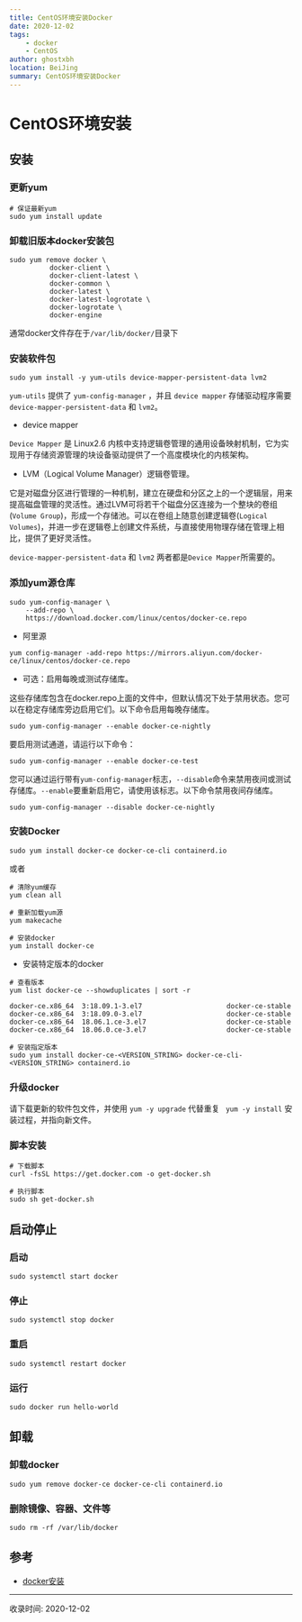 ```yaml
---
title: CentOS环境安装Docker
date: 2020-12-02
tags:
    - docker
    - CentOS
author: ghostxbh
location: BeiJing
summary: CentOS环境安装Docker
---
```

# CentOS环境安装

## 安装

### 更新yum
```shell
# 保证最新yum
sudo yum install update
```

### 卸载旧版本docker安装包
```shell
sudo yum remove docker \
          docker-client \
          docker-client-latest \
          docker-common \
          docker-latest \
          docker-latest-logrotate \
          docker-logrotate \
          docker-engine
```
通常docker文件存在于`/var/lib/docker/`目录下

### 安装软件包
```shell
sudo yum install -y yum-utils device-mapper-persistent-data lvm2
```
`yum-utils` 提供了 `yum-config-manager` ，并且 `device mapper` 存储驱动程序需要 `device-mapper-persistent-data` 和 `lvm2`。

- device mapper

`Device Mapper` 是 Linux2.6 内核中支持逻辑卷管理的通用设备映射机制，它为实现用于存储资源管理的块设备驱动提供了一个高度模块化的内核架构。

- LVM（Logical Volume Manager）逻辑卷管理。

它是对磁盘分区进行管理的一种机制，建立在硬盘和分区之上的一个逻辑层，用来提高磁盘管理的灵活性。通过LVM可将若干个磁盘分区连接为一个整块的卷组(`Volume Group`)，形成一个存储池。可以在卷组上随意创建逻辑卷(`Logical Volumes`)，并进一步在逻辑卷上创建文件系统，与直接使用物理存储在管理上相比，提供了更好灵活性。

`device-mapper-persistent-data` 和 `lvm2`
两者都是`Device Mapper`所需要的。

### 添加yum源仓库
```shell
sudo yum-config-manager \
    --add-repo \
    https://download.docker.com/linux/centos/docker-ce.repo
```

- 阿里源
```shell
yum config-manager -add-repo https://mirrors.aliyun.com/docker-ce/linux/centos/docker-ce.repo
```
- 可选：启用每晚或测试存储库。

这些存储库包含在docker.repo上面的文件中，但默认情况下处于禁用状态。您可以在稳定存储库旁边启用它们。以下命令启用每晚存储库。
```shell
sudo yum-config-manager --enable docker-ce-nightly
```
要启用测试通道，请运行以下命令：
```shell
sudo yum-config-manager --enable docker-ce-test
```
您可以通过运行带有`yum-config-manager`标志，`--disable`命令来禁用夜间或测试存储库。`--enable`要重新启用它，请使用该标志。以下命令禁用夜间存储库。

```shell
sudo yum-config-manager --disable docker-ce-nightly
```

### 安装Docker
```shell
sudo yum install docker-ce docker-ce-cli containerd.io
```
或者
```shell
# 清除yum缓存
yum clean all

# 重新加载yum源
yum makecache

# 安装docker
yum install docker-ce
```

- 安装特定版本的docker
```shell
# 查看版本
yum list docker-ce --showduplicates | sort -r

docker-ce.x86_64  3:18.09.1-3.el7                     docker-ce-stable
docker-ce.x86_64  3:18.09.0-3.el7                     docker-ce-stable
docker-ce.x86_64  18.06.1.ce-3.el7                    docker-ce-stable
docker-ce.x86_64  18.06.0.ce-3.el7                    docker-ce-stable

# 安装指定版本
sudo yum install docker-ce-<VERSION_STRING> docker-ce-cli-<VERSION_STRING> containerd.io
```

### 升级docker
请下载更新的软件包文件，并使用 `yum -y upgrade` 代替重复 ` yum -y install` 安装过程，并指向新文件。

### 脚本安装
```shell
# 下载脚本
curl -fsSL https://get.docker.com -o get-docker.sh

# 执行脚本
sudo sh get-docker.sh
```

## 启动停止

### 启动
```shell
sudo systemctl start docker
```

### 停止
```shell
sudo systemctl stop docker
```

### 重启
```shell
sudo systemctl restart docker
```

### 运行
```shell
sudo docker run hello-world
```

## 卸载

### 卸载docker
```shell
sudo yum remove docker-ce docker-ce-cli containerd.io
```

### 删除镜像、容器、文件等
```shell
sudo rm -rf /var/lib/docker
```

## 参考

- [docker安装](https://docs.docker.com/engine/install/centos/)

---
收录时间: 2020-12-02

<Vssue :title="$title" />
